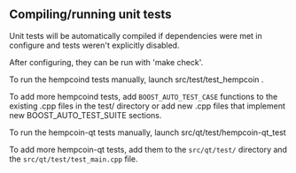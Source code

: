 Compiling/running unit tests
------------------------------------

Unit tests will be automatically compiled if dependencies were met in configure
and tests weren't explicitly disabled.

After configuring, they can be run with 'make check'.

To run the hempcoind tests manually, launch src/test/test_hempcoin .

To add more hempcoind tests, add `BOOST_AUTO_TEST_CASE` functions to the existing
.cpp files in the test/ directory or add new .cpp files that
implement new BOOST_AUTO_TEST_SUITE sections.

To run the hempcoin-qt tests manually, launch src/qt/test/hempcoin-qt_test

To add more hempcoin-qt tests, add them to the `src/qt/test/` directory and
the `src/qt/test/test_main.cpp` file.

